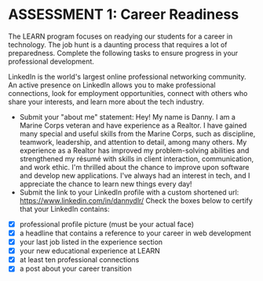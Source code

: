 # ASSESSMENT 1: Career Readiness

The LEARN program focuses on readying our students for a career in technology. The job hunt is a daunting process that requires a lot of preparedness. Complete the following tasks to ensure progress in your professional development.

LinkedIn is the world's largest online professional networking community. An active presence on LinkedIn allows you to make professional connections, look for employment opportunities, connect with others who share your interests, and learn more about the tech industry.

- Submit your "about me" statement:
Hey! My name is Danny. I am a Marine Corps veteran and have experience as a Realtor. I have gained many special and useful skills from the Marine Corps, such as discipline, teamwork, leadership, and attention to detail, among many others. My experience as a Realtor has improved my problem-solving abilities and strengthened my résumé with skills in client interaction, communication, and work ethic. I'm thrilled about the chance to improve upon software and develop new applications. I've always had an interest in tech, and I appreciate the chance to learn new things every day!
- Submit the link to your LinkedIn profile with a custom shortened url:
https://www.linkedin.com/in/dannydlr/
Check the boxes below to certify that your LinkedIn contains:

- [X] professional profile picture (must be your actual face)
- [X] a headline that contains a reference to your career in web development
- [X] your last job listed in the experience section
- [X] your new educational experience at LEARN
- [X] at least ten professional connections
- [X] a post about your career transition
